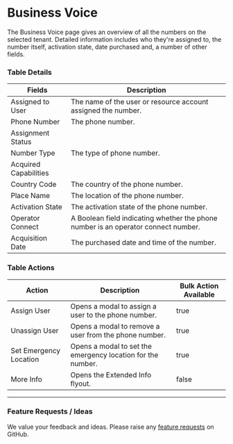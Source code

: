 # Business Voice

The Business Voice page gives an overview of all the numbers on the selected tenant. Detailed information includes who they're assigned to, the number itself, activation state, date purchased and, a number of other fields.

### Table Details <a href="#businessvoice-details" id="businessvoice-details"></a>

| Fields                | Description                                                                        |
| --------------------- | ---------------------------------------------------------------------------------- |
| Assigned to User      | The name of the user or resource account assigned the number.                      |
| Phone Number          | The phone number.                                                                  |
| Assignment Status     |                                                                                    |
| Number Type           | The type of phone number.                                                          |
| Acquired Capabilities |                                                                                    |
| Country Code          | The country of the phone number.                                                   |
| Place Name            | The location of the phone number.                                                  |
| Activation State      | The activation state of the phone number.                                          |
| Operator Connect      | A Boolean field indicating whether the phone number is an operator connect number. |
| Acquisition Date      | The purchased date and time of the number.                                         |

### Table Actions

<table><thead><tr><th>Action</th><th>Description</th><th data-type="checkbox">Bulk Action Available</th></tr></thead><tbody><tr><td>Assign User</td><td>Opens a modal to assign a user to the phone number.</td><td>true</td></tr><tr><td>Unassign User</td><td>Opens a modal to remove a user from the phone number.</td><td>true</td></tr><tr><td>Set Emergency Location</td><td>Opens a modal to set the emergency location for the number.</td><td>true</td></tr><tr><td>More Info</td><td>Opens the Extended Info flyout.</td><td>false</td></tr></tbody></table>

***

### Feature Requests / Ideas

We value your feedback and ideas. Please raise any [feature requests](https://github.com/KelvinTegelaar/CIPP/issues/new?assignees=\&labels=enhancement%2Cno-priority\&projects=\&template=feature.yml\&title=%5BFeature+Request%5D%3A+) on GitHub.

